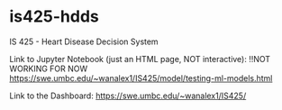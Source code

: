 # is425-hdds
IS 425 - Heart Disease Decision System

Link to Jupyter Notebook (just an HTML page, NOT interactive): !!NOT WORKING FOR NOW
https://swe.umbc.edu/~wanalex1/IS425/model/testing-ml-models.html

Link to the Dashboard:
https://swe.umbc.edu/~wanalex1/IS425/
